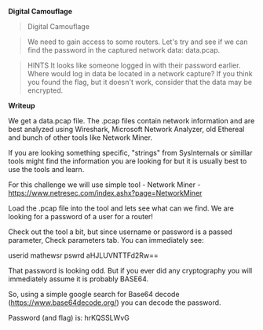 
**Digital Camouflage**

> Digital Camouflage

> We need to gain access to some routers. Let's try and see if we can find the password in the captured network data: data.pcap.

> HINTS
> It looks like someone logged in with their password earlier. Where would log in data be located in a network capture?
> If you think you found the flag, but it doesn't work, consider that the data may be encrypted.

**Writeup**

We get a data.pcap file. The .pcap files contain network information and are best analyzed using Wireshark, Microsoft Network Analyzer,
old Ethereal and bunch of other tools like Network Miner.

If you are looking something specific, "strings" from SysInternals or simillar tools might find the information you are looking for but
it is usually best to use the tools and learn.

For this challenge we will use simple tool - Network Miner - https://www.netresec.com/index.ashx?page=NetworkMiner

Load the .pcap file into the tool and lets see what can we find. We are looking for a password of a user for a router!

Check out the tool a bit, but since username or password is a passed parameter, Check parameters tab. You can immediately see:

userid mathewsr
pswrd aHJLUVNTTFd2Rw==

That password is looking odd. But if you ever did any cryptography you will immediately assume it is probably BASE64.

So, using a simple google search for Base64 decode (https://www.base64decode.org/) you can decode the password.

Password (and flag) is: hrKQSSLWvG


